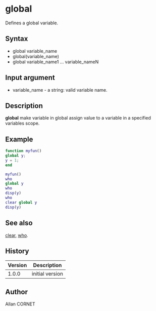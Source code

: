 # global

Defines a global variable.

## Syntax

- global variable_name
- global(variable_name)
- global variable_name1 ... variable_nameN

## Input argument

- variable_name - a string: valid variable name.

## Description

  <p><b>global</b> make variable in global assign value to a variable in a specified variables scope.</p>

## Example

```matlab
function myfun()
global y;
y = 1;
end

myfun()
who
global y
who
disp(y)
who
clear global y
disp(y)
```

## See also

[clear](clear.md), [who](who.md).

## History

| Version | Description     |
| ------- | --------------- |
| 1.0.0   | initial version |

## Author

Allan CORNET
